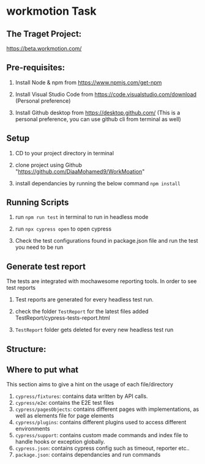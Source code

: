 # workmotion Task

## The Traget Project:
https://beta.workmotion.com/


## Pre-requisites:

1. Install Node & npm from https://www.npmjs.com/get-npm

2. Install Visual Studio Code from https://code.visualstudio.com/download (Personal preference)

3. Install Github desktop from https://desktop.github.com/ (This is a personal preference, you can use github cli from terminal as well)



## Setup

1. CD to your project directory in terminal

2. clone project using Github "https://github.com/DiaaMohamed9/WorkMoation"

3. install dependancies by running the below command
   `npm install`

## Running Scripts

1. run `npm run test` in terminal to run in headless mode

2. run `npx cypress open` to open cypress 

3. Check the test configurations found in package.json file and run the test you need to be run


## Generate test report

The tests are integrated with mochawesome reporting tools. In order to see test reports

1. Test reports are generated for every headless test run.

2. check the folder `TestReport` for the latest files added TestReport/cypress-tests-report.html

3. `TestReport` folder gets deleted for every new headless test run

## Structure:

## Where to put what

This section aims to give a hint on the usage of each file/directory

1. `cypress/fixtures`: contains data written by API calls.
2. `cypress/e2e`: contains the E2E test files
3. `cypress/pagesObjects`: contains different pages with implementations, as well as elements file for page elements
4. `cypress/plugins`: contains different plugins used to access different environments
5. `cypress/support`: contains custom made commands and index file to handle hooks or exception globally.
6. `cypress.json`: contains cypress config such as timeout, reporter etc..
7.   `package.json`: contains dependancies and run commands

